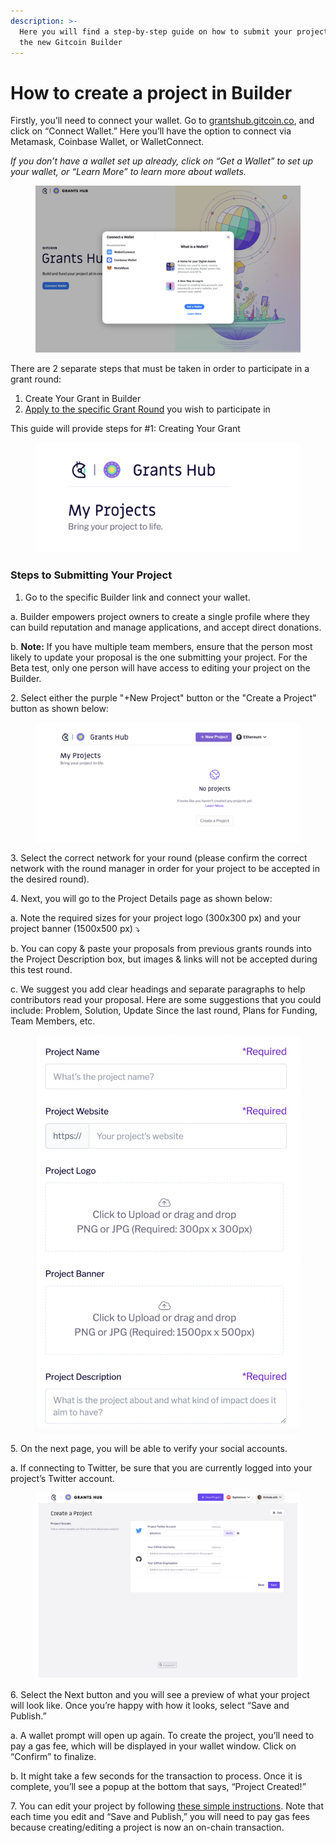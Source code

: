 ```yaml
---
description: >-
  Here you will find a step-by-step guide on how to submit your project using
  the new Gitcoin Builder
---
```


# How to create a project in Builder

Firstly, you’ll need to connect your wallet. Go to [grantshub.gitcoin.co](https://grantshub.gitcoin.co/), and click on “Connect Wallet.” Here you’ll have the option to connect via Metamask, Coinbase Wallet, or WalletConnect.

_If you don’t have a wallet set up already, click on “Get a Wallet” to set up your wallet, or “Learn More” to learn more about wallets._

<figure><img src="../../.gitbook/assets/Screen Shot 2023-01-02 at 21.10.43.png" alt=""><figcaption></figcaption></figure>

There are 2 separate steps that must be taken in order to participate in a grant round:&#x20;

1. Create Your Grant in Builder
2. [Apply to the specific Grant Round](how-to-apply-to-a-round-in-explorer.md) you wish to participate in

This guide will provide steps for #1: Creating Your Grant

<figure><img src="../../.gitbook/assets/Screen Shot 2023-01-02 at 21.11.34.png" alt=""><figcaption></figcaption></figure>

### Steps to Submitting Your Project&#x20;

1. Go to the specific Builder link and connect your wallet.

&#x20; a. Builder empowers project owners to create a single profile where they can build reputation and manage applications, and accept direct donations.

&#x20; b. **Note:** If you have multiple team members, ensure that the person most likely to update your proposal is the one submitting your project. For the Beta test, only one person will have access to editing your project on the Builder.&#x20;

&#x20; 2\.   Select either the purple "+New Project" button or the "Create a Project" button as shown below:

<figure><img src="../../.gitbook/assets/Screen Shot 2023-01-02 at 21.05.39.png" alt=""><figcaption></figcaption></figure>

3\. Select the correct network for your round (please confirm the correct network with the round manager in order for your project to be accepted in the desired round).

4\. Next, you will go to the Project Details page as shown below:

&#x20; a. Note the required sizes for your project logo (300x300 px) and your project banner (1500x500 px)  ⤵️

&#x20; b. You can copy & paste your proposals from previous grants rounds into the Project Description box, but images & links will not be accepted during this test round.

&#x20; c. We suggest you add clear headings and separate paragraphs to help contributors read your proposal. Here are some suggestions that you could include: Problem, Solution, Update Since the last round, Plans for Funding, Team Members, etc.

<figure><img src="../../.gitbook/assets/Screen Shot 2023-01-02 at 21.18.47.png" alt=""><figcaption></figcaption></figure>

5\. On the next page, you will be able to verify your social accounts.&#x20;

&#x20; a. If connecting to Twitter, be sure that you are currently logged into your project’s Twitter account.

<figure><img src="../../.gitbook/assets/Screen Shot 2023-01-02 at 21.19.52.png" alt=""><figcaption></figcaption></figure>

6\. Select the Next button and you will see a preview of what your project will look like. Once you’re happy with how it looks, select “Save and Publish.”&#x20;

&#x20; a. A wallet prompt will open up again. To create the project, you’ll need to pay a gas fee, which will be displayed in your wallet window. Click on “Confirm” to finalize.

&#x20; b. It might take a few seconds for the transaction to process. Once it is complete, you’ll see a popup at the bottom that says, “Project Created!”

7\. You can edit your project by following [these simple instructions](https://support.gitcoin.co/gitcoin-knowledge-base/gitcoin-grants-protocol/edit-your-project-in-grants-hub). Note that each time you edit and “Save and Publish,” you will need to pay gas fees because creating/editing a project is now an on-chain transaction.&#x20;
